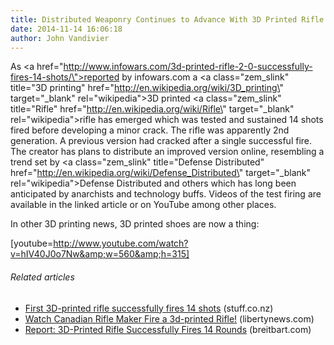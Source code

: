 ```yaml
---
title: Distributed Weaponry Continues to Advance With 3D Printed Rifle 2.0
date: 2014-11-14 16:06:18
author: John Vandivier
---
```




As <a href=\"http://www.infowars.com/3d-printed-rifle-2-0-successfully-fires-14-shots/\">reported by infowars.com</a> a <a class=\"zem_slink\" title=\"3D printing\" href=\"http://en.wikipedia.org/wiki/3D_printing\" target=\"_blank\" rel=\"wikipedia\">3D printed</a> <a class=\"zem_slink\" title=\"Rifle\" href=\"http://en.wikipedia.org/wiki/Rifle\" target=\"_blank\" rel=\"wikipedia\">rifle</a> has emerged which was tested and sustained 14 shots fired before developing a minor crack. The rifle was apparently 2nd generation. A previous version had cracked after a single successful fire. The creator has plans to distribute an improved version online, resembling a trend set by <a class=\"zem_slink\" title=\"Defense Distributed\" href=\"http://en.wikipedia.org/wiki/Defense_Distributed\" target=\"_blank\" rel=\"wikipedia\">Defense Distributed</a> and others which has long been anticipated by anarchists and technology buffs. Videos of the test firing are available in the linked article or on YouTube among other places.

In other 3D printing news, 3D printed shoes are now a thing:

[youtube=http://www.youtube.com/watch?v=hIV40J0o7Nw&amp;w=560&amp;h=315]
<h6 class=\"zemanta-related-title\" style=\"font-size:1em;\">Related articles</h6>
<ul class=\"zemanta-article-ul\">
	<li class=\"zemanta-article-ul-li\"><a href=\"http://www.stuff.co.nz/technology/gadgets/9013412/First-3D-printed-rifle-successfully-fires-14-shots\" target=\"_blank\">First 3D-printed rifle successfully fires 14 shots</a> (stuff.co.nz)</li>
	<li class=\"zemanta-article-ul-li\"><a href=\"http://www.libertynews.com/2013/08/watch-canadian-rifle-maker-fire-a-3d-printed-rifle/\" target=\"_blank\">Watch Canadian Rifle Maker Fire a 3d-printed Rifle!</a> (libertynews.com)</li>
	<li class=\"zemanta-article-ul-li\"><a href=\"http://www.breitbart.com/Big-Government/2013/08/07/Report-3D-Printed-Rifle-Successfully-Fires-14-Rounds\" target=\"_blank\">Report: 3D-Printed Rifle Successfully Fires 14 Rounds</a> (breitbart.com)</li>
</ul>